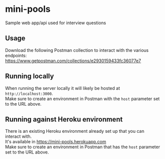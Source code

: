 # mini-pools
Sample web app/api used for interview questions

## Usage

Download the following Postman collection to interact with the various endpoints: 
https://www.getpostman.com/collections/e2930159433fc36077e7

## Running locally

When running the server locally it will likely be hosted at `http://localhost:3000`.<br/>
Make sure to create an environment in Postman with the `host` parameter set to the URL above.

## Running against Heroku environment

There is an existing Heroku environment already set up that you can interact with.<br/>
It's available in https://mini-pools.herokuapp.com <br/>
Make sure to create an environment in Postman that has the `host` parameter set to the URL above.
